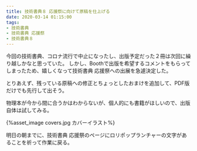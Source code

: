```yaml
---
title: 技術書典８ 応援祭に向けて原稿を仕上げる
date: 2020-03-14 01:15:00
tags:
- 技術書典
- 技術書典 応援祭
- 技術書典８
---
```


今回の技術書典、コロナ流行で中止になったし、出版予定だった２冊は次回に繰り越しかなと思っていた。
しかし、Boothで出版を希望するコメントをもらってしまったため、嬉しくなって技術書典 応援祭への出展を急遽決定した。

とりあえず、残っている原稿への修正とちょっとしたおまけを追加して、PDF版だけでも先行して出そう。

物理本が今から間に合うかはわからないが、個人的にも書籍がほしいので、出版自体は試してみる。

{%asset_image covers.jpg カバーイラスト%}

明日の朝までに、技術書典 応援祭のページにロリポップランチャーの文字があることを祈って作業に戻る。